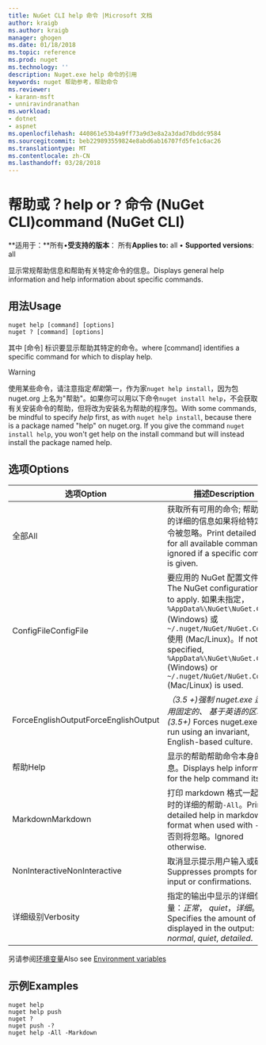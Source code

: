 ```yaml
---
title: NuGet CLI help 命令 |Microsoft 文档
author: kraigb
ms.author: kraigb
manager: ghogen
ms.date: 01/18/2018
ms.topic: reference
ms.prod: nuget
ms.technology: ''
description: Nuget.exe help 命令的引用
keywords: nuget 帮助参考，帮助命令
ms.reviewer:
- karann-msft
- unniravindranathan
ms.workload:
- dotnet
- aspnet
ms.openlocfilehash: 440861e53b4a9ff73a9d3e8a2a3dad7dbddc9584
ms.sourcegitcommit: beb229893559824e8abd6ab16707fd5fe1c6ac26
ms.translationtype: MT
ms.contentlocale: zh-CN
ms.lasthandoff: 03/28/2018
---
```

# <a name="help-or--command-nuget-cli"></a><span data-ttu-id="ba2bb-104">帮助或？</span><span class="sxs-lookup"><span data-stu-id="ba2bb-104">help or ?</span></span> <span data-ttu-id="ba2bb-105">命令 (NuGet CLI)</span><span class="sxs-lookup"><span data-stu-id="ba2bb-105">command (NuGet CLI)</span></span>

<span data-ttu-id="ba2bb-106">**适用于：**所有&bullet;**受支持的版本**： 所有</span><span class="sxs-lookup"><span data-stu-id="ba2bb-106">**Applies to:** all &bullet; **Supported versions**: all</span></span>

<span data-ttu-id="ba2bb-107">显示常规帮助信息和帮助有关特定命令的信息。</span><span class="sxs-lookup"><span data-stu-id="ba2bb-107">Displays general help information and help information about specific commands.</span></span>

## <a name="usage"></a><span data-ttu-id="ba2bb-108">用法</span><span class="sxs-lookup"><span data-stu-id="ba2bb-108">Usage</span></span>

```cli
nuget help [command] [options]
nuget ? [command] [options]
```

<span data-ttu-id="ba2bb-109">其中 [命令] 标识要显示帮助其特定的命令。</span><span class="sxs-lookup"><span data-stu-id="ba2bb-109">where [command] identifies a specific command for which to display help.</span></span>

> [!Warning]
> <span data-ttu-id="ba2bb-110">使用某些命令，请注意指定*帮助*第一，作为家`nuget help install`，因为包 nuget.org 上名为"帮助"。如果你可以用以下命令`nuget install help`，不会获取有关安装命令的帮助，但将改为安装名为帮助的程序包。</span><span class="sxs-lookup"><span data-stu-id="ba2bb-110">With some commands, be mindful to specify *help* first, as with `nuget help install`, because there is a package named "help" on nuget.org. If you give the command `nuget install help`, you won't get help on the install command but will instead install the package named help.</span></span>

## <a name="options"></a><span data-ttu-id="ba2bb-111">选项</span><span class="sxs-lookup"><span data-stu-id="ba2bb-111">Options</span></span>

| <span data-ttu-id="ba2bb-112">选项</span><span class="sxs-lookup"><span data-stu-id="ba2bb-112">Option</span></span> | <span data-ttu-id="ba2bb-113">描述</span><span class="sxs-lookup"><span data-stu-id="ba2bb-113">Description</span></span> |
| --- | --- |
| <span data-ttu-id="ba2bb-114">全部</span><span class="sxs-lookup"><span data-stu-id="ba2bb-114">All</span></span> | <span data-ttu-id="ba2bb-115">获取所有可用的命令; 帮助打印的详细的信息如果将给特定的命令被忽略。</span><span class="sxs-lookup"><span data-stu-id="ba2bb-115">Print detailed help for all available commands; ignored if a specific command is given.</span></span> |
| <span data-ttu-id="ba2bb-116">ConfigFile</span><span class="sxs-lookup"><span data-stu-id="ba2bb-116">ConfigFile</span></span> | <span data-ttu-id="ba2bb-117">要应用的 NuGet 配置文件。</span><span class="sxs-lookup"><span data-stu-id="ba2bb-117">The NuGet configuration file to apply.</span></span> <span data-ttu-id="ba2bb-118">如果未指定， `%AppData%\NuGet\NuGet.Config` (Windows) 或`~/.nuget/NuGet/NuGet.Config`使用 (Mac/Linux)。</span><span class="sxs-lookup"><span data-stu-id="ba2bb-118">If not specified, `%AppData%\NuGet\NuGet.Config` (Windows) or `~/.nuget/NuGet/NuGet.Config` (Mac/Linux) is used.</span></span>|
| <span data-ttu-id="ba2bb-119">ForceEnglishOutput</span><span class="sxs-lookup"><span data-stu-id="ba2bb-119">ForceEnglishOutput</span></span> | <span data-ttu-id="ba2bb-120">*（3.5 +)*强制 nuget.exe 运行使用固定的、 基于英语的区域性。</span><span class="sxs-lookup"><span data-stu-id="ba2bb-120">*(3.5+)* Forces nuget.exe to run using an invariant, English-based culture.</span></span> |
| <span data-ttu-id="ba2bb-121">帮助</span><span class="sxs-lookup"><span data-stu-id="ba2bb-121">Help</span></span> | <span data-ttu-id="ba2bb-122">显示的帮助帮助命令本身的信息。</span><span class="sxs-lookup"><span data-stu-id="ba2bb-122">Displays help information for the help command itself.</span></span> |
| <span data-ttu-id="ba2bb-123">Markdown</span><span class="sxs-lookup"><span data-stu-id="ba2bb-123">Markdown</span></span> | <span data-ttu-id="ba2bb-124">打印 markdown 格式一起使用时的详细的帮助`-All`。</span><span class="sxs-lookup"><span data-stu-id="ba2bb-124">Print detailed help in markdown format when used with `-All`.</span></span> <span data-ttu-id="ba2bb-125">否则将忽略。</span><span class="sxs-lookup"><span data-stu-id="ba2bb-125">Ignored otherwise.</span></span> |
| <span data-ttu-id="ba2bb-126">NonInteractive</span><span class="sxs-lookup"><span data-stu-id="ba2bb-126">NonInteractive</span></span> | <span data-ttu-id="ba2bb-127">取消显示提示用户输入或确认。</span><span class="sxs-lookup"><span data-stu-id="ba2bb-127">Suppresses prompts for user input or confirmations.</span></span> |
| <span data-ttu-id="ba2bb-128">详细级别</span><span class="sxs-lookup"><span data-stu-id="ba2bb-128">Verbosity</span></span> | <span data-ttu-id="ba2bb-129">指定的输出中显示的详细信息量：*正常*， *quiet*，*详细*。</span><span class="sxs-lookup"><span data-stu-id="ba2bb-129">Specifies the amount of detail displayed in the output: *normal*, *quiet*, *detailed*.</span></span> |

<span data-ttu-id="ba2bb-130">另请参阅[环境变量](cli-ref-environment-variables.md)</span><span class="sxs-lookup"><span data-stu-id="ba2bb-130">Also see [Environment variables](cli-ref-environment-variables.md)</span></span>

## <a name="examples"></a><span data-ttu-id="ba2bb-131">示例</span><span class="sxs-lookup"><span data-stu-id="ba2bb-131">Examples</span></span>

```cli
nuget help
nuget help push
nuget ?
nuget push -?
nuget help -All -Markdown
```
